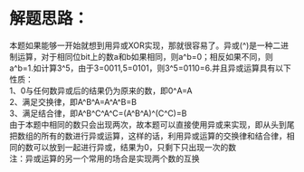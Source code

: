 解题思路：
===
本题如果能够一开始就想到用异或XOR实现，那就很容易了。异或(^)是一种二进制运算，对于相同位bit上的数a和b如果相同，则a^b=0；相反如果不同，则a^b=1.如计算3^5，由于3=0011,5=0101，则3^5=0110=6.并且异或运算具有以下性质：<br>
    1、0与任何数异或后的结果仍为原来的数，即0^A=A<br>
    2、满足交换律，即A^B^A=A^A^B=B<br>
    3、满足结合律，即A^B^C^A^C=(A^B^A)^(C^C)=B<br>
由于本题中相同的数只会出现两次，故本题可以直接使用异或来实现，即从头到尾把数组的所有的数进行异或运算，这样的话，利用异或运算的交换律和结合律，相同的数可以放到一起进行异或，结果为0，只剩下只出现一次的数<br>
注：异或运算的另一个常用的场合是实现两个数的互换<br>
